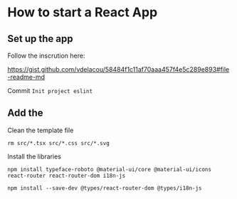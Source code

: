 # How to start a React App

## Set up the app

Follow the inscrution here:

https://gist.github.com/vdelacou/58484f1c11af70aaa457f4e5c289e893#file-readme-md

Commit `Init project eslint`

## Add the 

Clean the template file

`rm src/*.tsx src/*.css src/*.svg`

Install the libraries

`npm install typeface-roboto @material-ui/core @material-ui/icons react-router react-router-dom i18n-js`

`npm install --save-dev @types/react-router-dom @types/i18n-js`